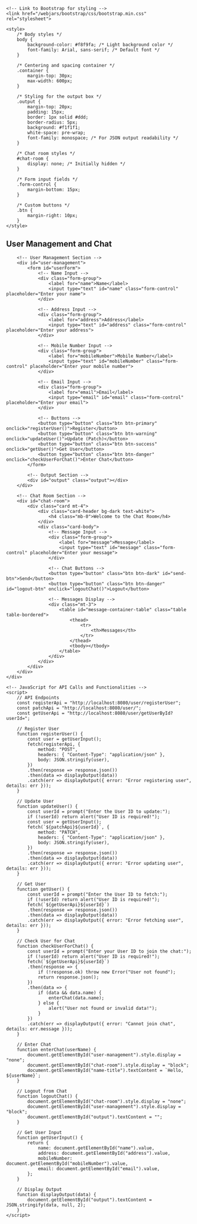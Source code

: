 <!DOCTYPE html>
<html lang="en">
<head>
    <meta charset="UTF-8">
    <meta name="viewport" content="width=device-width, initial-scale=1.0">
    <meta http-equiv="X-UA-Compatible" content="ie=edge">
    <title>User Management and Chat</title>
    
    <!-- Link to Bootstrap for styling -->
    <link href="/webjars/bootstrap/css/bootstrap.min.css" rel="stylesheet">

    <style>
        /* Body styles */
        body {
            background-color: #f8f9fa; /* Light background color */
            font-family: Arial, sans-serif; /* Default font */
        }

        /* Centering and spacing container */
        .container {
            margin-top: 30px;
            max-width: 600px;
        }

        /* Styling for the output box */
        .output {
            margin-top: 20px;
            padding: 15px;
            border: 1px solid #ddd;
            border-radius: 5px;
            background: #f1f1f1;
            white-space: pre-wrap;
            font-family: monospace; /* For JSON output readability */
        }

        /* Chat room styles */
        #chat-room {
            display: none; /* Initially hidden */
        }

        /* Form input fields */
        .form-control {
            margin-bottom: 15px;
        }

        /* Custom buttons */
        .btn {
            margin-right: 10px;
        }
    </style>
</head>
<body>
    <div class="container">
        <!-- Header -->
        <h2 class="text-center mb-4">User Management and Chat</h2>

        <!-- User Management Section -->
        <div id="user-management">
            <form id="userForm">
                <!-- Name Input -->
                <div class="form-group">
                    <label for="name">Name</label>
                    <input type="text" id="name" class="form-control" placeholder="Enter your name">
                </div>

                <!-- Address Input -->
                <div class="form-group">
                    <label for="address">Address</label>
                    <input type="text" id="address" class="form-control" placeholder="Enter your address">
                </div>

                <!-- Mobile Number Input -->
                <div class="form-group">
                    <label for="mobileNumber">Mobile Number</label>
                    <input type="text" id="mobileNumber" class="form-control" placeholder="Enter your mobile number">
                </div>

                <!-- Email Input -->
                <div class="form-group">
                    <label for="email">Email</label>
                    <input type="email" id="email" class="form-control" placeholder="Enter your email">
                </div>

                <!-- Buttons -->
                <button type="button" class="btn btn-primary" onclick="registerUser()">Register</button>
                <button type="button" class="btn btn-warning" onclick="updateUser()">Update (Patch)</button>
                <button type="button" class="btn btn-success" onclick="getUser()">Get User</button>
                <button type="button" class="btn btn-danger" onclick="checkUserForChat()">Enter Chat</button>
            </form>

            <!-- Output Section -->
            <div id="output" class="output"></div>
        </div>

        <!-- Chat Room Section -->
        <div id="chat-room">
            <div class="card mt-4">
                <div class="card-header bg-dark text-white">
                    <h4 class="mb-0">Welcome to the Chat Room</h4>
                </div>
                <div class="card-body">
                    <!-- Message Input -->
                    <div class="form-group">
                        <label for="message">Message</label>
                        <input type="text" id="message" class="form-control" placeholder="Enter your message">
                    </div>

                    <!-- Chat Buttons -->
                    <button type="button" class="btn btn-dark" id="send-btn">Send</button>
                    <button type="button" class="btn btn-danger" id="logout-btn" onclick="logoutChat()">Logout</button>

                    <!-- Messages Display -->
                    <div class="mt-3">
                        <table id="message-container-table" class="table table-bordered">
                            <thead>
                                <tr>
                                    <th>Messages</th>
                                </tr>
                            </thead>
                            <tbody></tbody>
                        </table>
                    </div>
                </div>
            </div>
        </div>
    </div>

    <!-- JavaScript for API Calls and Functionalities -->
    <script>
        // API Endpoints
        const registerApi = "http://localhost:8080/user/registerUser";
        const patchApi = "http://localhost:8080/user/";
        const getUserApi = "http://localhost:8080/user/getUserById?userId=";

        // Register User
        function registerUser() {
            const user = getUserInput();
            fetch(registerApi, {
                method: "POST",
                headers: { "Content-Type": "application/json" },
                body: JSON.stringify(user),
            })
            .then(response => response.json())
            .then(data => displayOutput(data))
            .catch(err => displayOutput({ error: "Error registering user", details: err }));
        }

        // Update User
        function updateUser() {
            const userId = prompt("Enter the User ID to update:");
            if (!userId) return alert("User ID is required!");
            const user = getUserInput();
            fetch(`${patchApi}${userId}`, {
                method: "PATCH",
                headers: { "Content-Type": "application/json" },
                body: JSON.stringify(user),
            })
            .then(response => response.json())
            .then(data => displayOutput(data))
            .catch(err => displayOutput({ error: "Error updating user", details: err }));
        }

        // Get User
        function getUser() {
            const userId = prompt("Enter the User ID to fetch:");
            if (!userId) return alert("User ID is required!");
            fetch(`${getUserApi}${userId}`)
            .then(response => response.json())
            .then(data => displayOutput(data))
            .catch(err => displayOutput({ error: "Error fetching user", details: err }));
        }

        // Check User for Chat
        function checkUserForChat() {
            const userId = prompt("Enter your User ID to join the chat:");
            if (!userId) return alert("User ID is required!");
            fetch(`${getUserApi}${userId}`)
            .then(response => {
                if (!response.ok) throw new Error("User not found");
                return response.json();
            })
            .then(data => {
                if (data && data.name) {
                    enterChat(data.name);
                } else {
                    alert("User not found or invalid data!");
                }
            })
            .catch(err => displayOutput({ error: "Cannot join chat", details: err.message }));
        }

        // Enter Chat
        function enterChat(userName) {
            document.getElementById("user-management").style.display = "none";
            document.getElementById("chat-room").style.display = "block";
            document.getElementById("name-title").textContent = `Hello, ${userName}`;
        }

        // Logout from Chat
        function logoutChat() {
            document.getElementById("chat-room").style.display = "none";
            document.getElementById("user-management").style.display = "block";
            document.getElementById("output").textContent = "";
        }

        // Get User Input
        function getUserInput() {
            return {
                name: document.getElementById("name").value,
                address: document.getElementById("address").value,
                mobileNumber: document.getElementById("mobileNumber").value,
                email: document.getElementById("email").value,
            };
        }

        // Display Output
        function displayOutput(data) {
            document.getElementById("output").textContent = JSON.stringify(data, null, 2);
        }
    </script>
</body>
</html>
